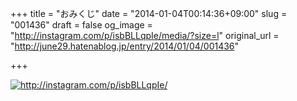 +++
title = "おみくじ"
date = "2014-01-04T00:14:36+09:00"
slug = "001436"
draft = false
og_image = "http://instagram.com/p/isbBLLqpIe/media/?size=l"
original_url = "http://june29.hatenablog.jp/entry/2014/01/04/001436"

+++

<p><script type="text/javascript" src="http://jsdo.it/blogparts/av67/js?width=558&amp;height=520&amp;view=play"></script></p>
<p><a href="http://instagram.com/p/isbBLLqpIe/" class="http-image" target="_blank"><img src="http://instagram.com/p/isbBLLqpIe/media/?size=l" class="http-image" alt="http://instagram.com/p/isbBLLqpIe/"></a></p>